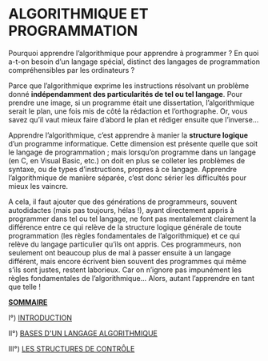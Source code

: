 # ALGORITHMIQUE ET PROGRAMMATION

Pourquoi apprendre l’algorithmique pour apprendre à programmer ? En quoi a-t-on besoin d’un langage spécial, distinct des langages de programmation compréhensibles par les ordinateurs ?

Parce que l’algorithmique exprime les instructions résolvant un problème donné **indépendamment des particularités de tel ou tel langage**. Pour prendre une image, si un programme était une dissertation, l’algorithmique serait le plan, une fois mis de côté la rédaction et l’orthographe. Or, vous savez qu’il vaut mieux faire d’abord le plan et rédiger ensuite que l’inverse…

Apprendre l’algorithmique, c’est apprendre à manier la **structure logique** d’un programme informatique. Cette dimension est présente quelle que soit le langage de programmation ; mais lorsqu’on programme dans un langage (en C, en Visual Basic, etc.) on doit en plus se colleter les problèmes de syntaxe, ou de types d’instructions, propres à ce langage. Apprendre l’algorithmique de manière séparée, c’est donc sérier les difficultés pour mieux les vaincre.

A cela, il faut ajouter que des générations de programmeurs, souvent autodidactes (mais pas toujours, hélas !), ayant directement appris à programmer dans tel ou tel langage, ne font pas mentalement clairement la différence entre ce qui relève de la structure logique générale de toute programmation (les règles fondamentales de l’algorithmique) et ce qui relève du langage particulier qu’ils ont appris. Ces programmeurs, non seulement ont beaucoup plus de mal à passer ensuite à un langage différent, mais encore écrivent bien souvent des programmes qui même s’ils sont justes, restent laborieux. Car on n’ignore pas impunément les règles fondamentales de l’algorithmique… Alors, autant l’apprendre en tant que telle !

<ins>**SOMMAIRE**</ins>

I°) [INTRODUCTION](https://github.com/TICHANE-JM/Algorithme/blob/main/Algorithme-Chap1.md)

II°) [BASES D'UN LANGAGE ALGORITHMIQUE](https://github.com/TICHANE-JM/Algorithme/blob/main/Algorithme-Chap2.md)

III°) [LES STRUCTURES DE CONTRÔLE](https://github.com/TICHANE-JM/Algorithme/blob/main/Algorithme-Chap3.md)

